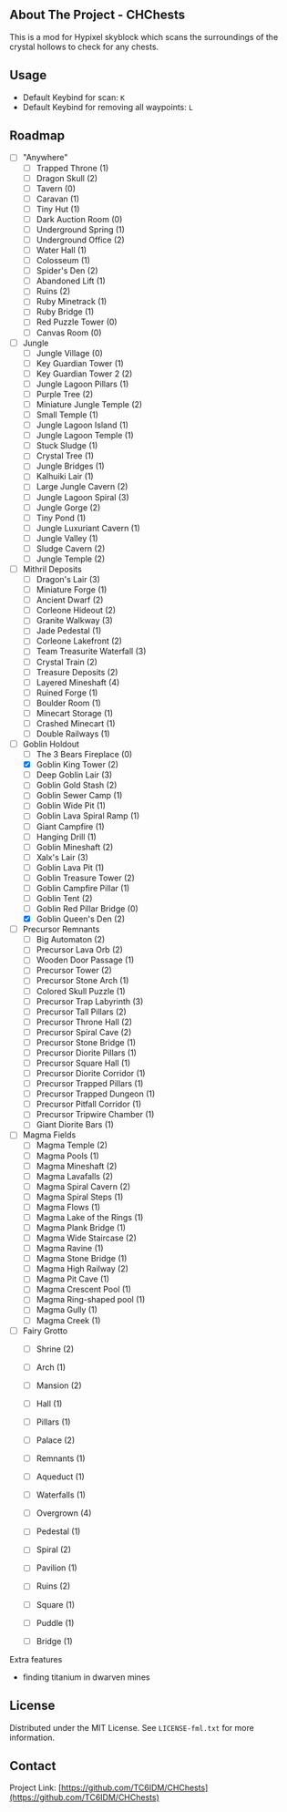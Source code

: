 <!-- ABOUT THE PROJECT -->
## About The Project - CHChests

This is a mod for Hypixel skyblock which scans the surroundings of the crystal hollows to check for any chests.

<!-- USAGE EXAMPLES -->
## Usage

* Default Keybind for scan: ```K```
* Default Keybind for removing all waypoints: ```L```
<!-- ROADMAP -->
## Roadmap

- [ ] "Anywhere"
    - [ ] Trapped Throne (1)
    - [ ] Dragon Skull (2)
    - [ ] Tavern (0)
    - [ ] Caravan (1)
    - [ ] Tiny Hut (1)
    - [ ] Dark Auction Room (0)
    - [ ] Underground Spring (1)
    - [ ] Underground Office (2)
    - [ ] Water Hall (1)
    - [ ] Colosseum (1)
    - [ ] Spider's Den (2)
    - [ ] Abandoned Lift (1)
    - [ ] Ruins (2)
    - [ ] Ruby Minetrack (1)
    - [ ] Ruby Bridge (1)
    - [ ] Red Puzzle Tower (0)
    - [ ] Canvas Room (0)
  
- [ ] Jungle
    - [ ] Jungle Village (0)
    - [ ] Key Guardian Tower (1) 
    - [ ] Key Guardian Tower 2 (2)
    - [ ] Jungle Lagoon Pillars (1)
    - [ ] Purple Tree (2)
    - [ ] Miniature Jungle Temple (2)
    - [ ] Small Temple (1)
    - [ ] Jungle Lagoon Island (1)
    - [ ] Jungle Lagoon Temple (1)
    - [ ] Stuck Sludge (1)
    - [ ] Crystal Tree (1)
    - [ ] Jungle Bridges (1)
    - [ ] Kalhuiki Lair (1)
    - [ ] Large Jungle Cavern (2)
    - [ ] Jungle Lagoon Spiral (3)
    - [ ] Jungle Gorge (2)
    - [ ] Tiny Pond (1)
    - [ ] Jungle Luxuriant Cavern (1)
    - [ ] Jungle Valley (1)
    - [ ] Sludge Cavern (2)
    - [ ] Jungle Temple (2)

- [ ] Mithril Deposits
    - [ ] Dragon's Lair (3)
    - [ ] Miniature Forge (1)
    - [ ] Ancient Dwarf (2)
    - [ ] Corleone Hideout (2)
    - [ ] Granite Walkway (3)
    - [ ] Jade Pedestal (1)
    - [ ] Corleone Lakefront (2)
    - [ ] Team Treasurite Waterfall (3)
    - [ ] Crystal Train (2)
    - [ ] Treasure Deposits (2)
    - [ ] Layered Mineshaft (4)
    - [ ] Ruined Forge (1)
    - [ ] Boulder Room (1)
    - [ ] Minecart Storage (1)
    - [ ] Crashed Minecart (1)
    - [ ] Double Railways (1)

- [ ] Goblin Holdout
    - [ ] The 3 Bears Fireplace (0)
    - [X] Goblin King Tower (2)
    - [ ] Deep Goblin Lair (3)
    - [ ] Goblin Gold Stash (2)
    - [ ] Goblin Sewer Camp (1)
    - [ ] Goblin Wide Pit (1)
    - [ ] Goblin Lava Spiral Ramp (1)
    - [ ] Giant Campfire (1)
    - [ ] Hanging Drill (1)
    - [ ] Goblin Mineshaft (2)
    - [ ] Xalx's Lair (3)
    - [ ] Goblin Lava Pit (1)
    - [ ] Goblin Treasure Tower (2)
    - [ ] Goblin Campfire Pillar (1)
    - [ ] Goblin Tent (2)
    - [ ] Goblin Red Pillar Bridge (0)
    - [X] Goblin Queen's Den (2)

- [ ] Precursor Remnants
    - [ ] Big Automaton (2)
    - [ ] Precursor Lava Orb (2)
    - [ ] Wooden Door Passage (1)
    - [ ] Precursor Tower (2)
    - [ ] Precursor Stone Arch (1)
    - [ ] Colored Skull Puzzle (1)
    - [ ] Precursor Trap Labyrinth (3)
    - [ ] Precursor Tall Pillars (2)
    - [ ] Precursor Throne Hall (2)
    - [ ] Precursor Spiral Cave (2)
    - [ ] Precursor Stone Bridge (1)
    - [ ] Precursor Diorite Pillars (1)
    - [ ] Precursor Square Hall (1)
    - [ ] Precursor Diorite Corridor (1)
    - [ ] Precursor Trapped Pillars (1)
    - [ ] Precursor Trapped Dungeon (1)
    - [ ] Precursor Pitfall Corridor (1)
    - [ ] Precursor Tripwire Chamber (1)
    - [ ] Giant Diorite Bars (1)

- [ ] Magma Fields
    - [ ] Magma Temple (2)
    - [ ] Magma Pools (1)
    - [ ] Magma Mineshaft (2)
    - [ ] Magma Lavafalls (2)
    - [ ] Magma Spiral Cavern (2)
    - [ ] Magma Spiral Steps (1)
    - [ ] Magma Flows (1)
    - [ ] Magma Lake of the Rings (1)
    - [ ] Magma Plank Bridge (1)
    - [ ] Magma Wide Staircase (2)
    - [ ] Magma Ravine (1)
    - [ ] Magma Stone Bridge (1)
    - [ ] Magma High Railway (2)
    - [ ] Magma Pit Cave (1)
    - [ ] Magma Crescent Pool (1)
    - [ ] Magma Ring-shaped pool (1)
    - [ ] Magma Gully (1)
    - [ ] Magma Creek (1)

- [ ] Fairy Grotto
    - [ ] Shrine (2)
    - [ ] Arch (1)
    - [ ] Mansion (2)
    - [ ] Hall (1)
    - [ ] Pillars (1)
    - [ ] Palace (2)
    - [ ] Remnants (1)
    - [ ] Aqueduct (1)
    - [ ] Waterfalls (1)
    - [ ] Overgrown (4)
    - [ ] Pedestal (1)
    - [ ] Spiral (2)
    - [ ] Pavilion (1)
    - [ ] Ruins (2)
    - [ ] Square (1)
    - [ ] Puddle (1)
    - [ ] Bridge (1)
    

Extra features
* finding titanium in dwarven mines
<!-- LICENSE -->
## License

Distributed under the MIT License. See `LICENSE-fml.txt` for more information.

<!-- CONTACT -->
## Contact

[comment]: <> (Your Name - [@your_twitter]&#40;https://twitter.com/your_username&#41; - email@example.com)

Project Link: [https://github.com/TC6IDM/CHChests](https://github.com/TC6IDM/CHChests)